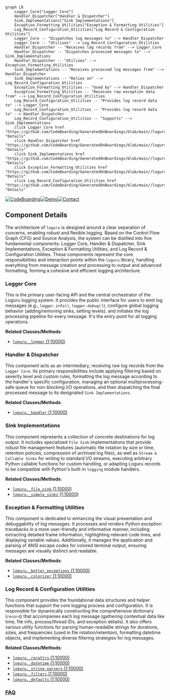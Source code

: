 ```mermaid
graph LR
    Logger_Core["Logger Core"]
    Handler_Dispatcher["Handler & Dispatcher"]
    Sink_Implementations["Sink Implementations"]
    Exception_Formatting_Utilities["Exception & Formatting Utilities"]
    Log_Record_Configuration_Utilities["Log Record & Configuration Utilities"]
    Logger_Core -- "Dispatches log messages to" --> Handler_Dispatcher
    Logger_Core -- "Utilizes" --> Log_Record_Configuration_Utilities
    Handler_Dispatcher -- "Receives log records from" --> Logger_Core
    Handler_Dispatcher -- "Dispatches processed messages to" --> Sink_Implementations
    Handler_Dispatcher -- "Utilizes" --> Exception_Formatting_Utilities
    Sink_Implementations -- "Receives processed log messages from" --> Handler_Dispatcher
    Sink_Implementations -- "Relies on" --> Log_Record_Configuration_Utilities
    Exception_Formatting_Utilities -- "Used by" --> Handler_Dispatcher
    Exception_Formatting_Utilities -- "Receives raw exception data from" --> Log_Record_Configuration_Utilities
    Log_Record_Configuration_Utilities -- "Provides log record data to" --> Logger_Core
    Log_Record_Configuration_Utilities -- "Provides log record data to" --> Handler_Dispatcher
    Log_Record_Configuration_Utilities -- "Supports" --> Sink_Implementations
    click Logger_Core href "https://github.com/CodeBoarding/GeneratedOnBoardings/blob/main//loguru/Logger_Core.md" "Details"
    click Handler_Dispatcher href "https://github.com/CodeBoarding/GeneratedOnBoardings/blob/main//loguru/Handler_Dispatcher.md" "Details"
    click Sink_Implementations href "https://github.com/CodeBoarding/GeneratedOnBoardings/blob/main//loguru/Sink_Implementations.md" "Details"
    click Exception_Formatting_Utilities href "https://github.com/CodeBoarding/GeneratedOnBoardings/blob/main//loguru/Exception_Formatting_Utilities.md" "Details"
    click Log_Record_Configuration_Utilities href "https://github.com/CodeBoarding/GeneratedOnBoardings/blob/main//loguru/Log_Record_Configuration_Utilities.md" "Details"
```
[![CodeBoarding](https://img.shields.io/badge/Generated%20by-CodeBoarding-9cf?style=flat-square)](https://github.com/CodeBoarding/GeneratedOnBoardings)[![Demo](https://img.shields.io/badge/Try%20our-Demo-blue?style=flat-square)](https://www.codeboarding.org/demo)[![Contact](https://img.shields.io/badge/Contact%20us%20-%20contact@codeboarding.org-lightgrey?style=flat-square)](mailto:contact@codeboarding.org)

## Component Details

The architecture of `loguru` is designed around a clear separation of concerns, enabling robust and flexible logging. Based on the Control Flow Graph (CFG) and Source Analysis, the system can be distilled into five fundamental components: Logger Core, Handler & Dispatcher, Sink Implementations, Exception & Formatting Utilities, and Log Record & Configuration Utilities. These components represent the core responsibilities and interaction points within the `loguru` library, handling everything from message creation and processing to output and advanced formatting, forming a cohesive and efficient logging architecture.

### Logger Core
This is the primary user-facing API and the central orchestrator of the Loguru logging system. It provides the public interface for users to emit log messages (e.g., `logger.info()`, `logger.debug()`), configure global logging behavior (adding/removing sinks, setting levels), and initiates the log processing pipeline for every message. It's the entry point for all logging operations.


**Related Classes/Methods**:

- <a href="https://github.com/Delgan/loguru/blob/master/loguru/_logger.py#L1-L10000" target="_blank" rel="noopener noreferrer">`loguru._logger` (1:10000)</a>


### Handler & Dispatcher
This component acts as an intermediary, receiving raw log records from the `Logger Core`. Its primary responsibilities include applying filtering based on severity level and custom rules, formatting the log message according to the handler's specific configuration, managing an optional multiprocessing-safe queue for non-blocking I/O operations, and then dispatching the final processed message to its designated `Sink Implementations`.


**Related Classes/Methods**:

- <a href="https://github.com/Delgan/loguru/blob/master/loguru/_handler.py#L1-L10000" target="_blank" rel="noopener noreferrer">`loguru._handler` (1:10000)</a>


### Sink Implementations
This component represents a collection of concrete destinations for log output. It includes specialized `File Sink` implementations that provide robust file management features (automatic file rotation by size or time, retention policies, compression of archived log files), as well as `Stream & Callable Sinks` for writing to standard I/O streams, executing arbitrary Python callable functions for custom handling, or adapting Loguru records to be compatible with Python's built-in `logging` module handlers.


**Related Classes/Methods**:

- <a href="https://github.com/Delgan/loguru/blob/master/loguru/_file_sink.py#L1-L10000" target="_blank" rel="noopener noreferrer">`loguru._file_sink` (1:10000)</a>
- <a href="https://github.com/Delgan/loguru/blob/master/loguru/_simple_sinks.py#L1-L10000" target="_blank" rel="noopener noreferrer">`loguru._simple_sinks` (1:10000)</a>


### Exception & Formatting Utilities
This component is dedicated to enhancing the visual presentation and debuggability of log messages. It processes and renders Python exception tracebacks in a more user-friendly and informative manner, including extracting detailed frame information, highlighting relevant code lines, and displaying variable values. Additionally, it manages the application and parsing of ANSI escape codes for colored terminal output, ensuring messages are visually distinct and readable.


**Related Classes/Methods**:

- <a href="https://github.com/Delgan/loguru/blob/master/loguru/_better_exceptions.py#L1-L10000" target="_blank" rel="noopener noreferrer">`loguru._better_exceptions` (1:10000)</a>
- <a href="https://github.com/Delgan/loguru/blob/master/loguru/_colorizer.py#L1-L10000" target="_blank" rel="noopener noreferrer">`loguru._colorizer` (1:10000)</a>


### Log Record & Configuration Utilities
This component provides the foundational data structures and helper functions that support the core logging process and configuration. It is responsible for dynamically constructing the comprehensive dictionary (`record`) that accompanies each log message (gathering contextual data like time, file info, process/thread IDs, and exception details). It also offers various utility functions for parsing human-readable strings for durations, sizes, and frequencies (used in file rotation/retention), formatting datetime objects, and implementing diverse filtering strategies for log messages.


**Related Classes/Methods**:

- <a href="https://github.com/Delgan/loguru/blob/master/loguru/_recattrs.py#L1-L10000" target="_blank" rel="noopener noreferrer">`loguru._recattrs` (1:10000)</a>
- <a href="https://github.com/Delgan/loguru/blob/master/loguru/_datetime.py#L1-L10000" target="_blank" rel="noopener noreferrer">`loguru._datetime` (1:10000)</a>
- <a href="https://github.com/Delgan/loguru/blob/master/loguru/_string_parsers.py#L1-L10000" target="_blank" rel="noopener noreferrer">`loguru._string_parsers` (1:10000)</a>
- <a href="https://github.com/Delgan/loguru/blob/master/loguru/_filters.py#L1-L10000" target="_blank" rel="noopener noreferrer">`loguru._filters` (1:10000)</a>
- <a href="https://github.com/Delgan/loguru/blob/master/loguru/_defaults.py#L1-L10000" target="_blank" rel="noopener noreferrer">`loguru._defaults` (1:10000)</a>




### [FAQ](https://github.com/CodeBoarding/GeneratedOnBoardings/tree/main?tab=readme-ov-file#faq)